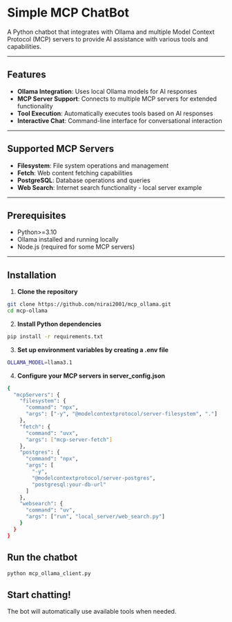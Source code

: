 # Simple MCP ChatBot

A Python chatbot that integrates with Ollama and multiple Model Context Protocol (MCP) servers to provide AI assistance with various tools and capabilities.

---

## Features

- **Ollama Integration**: Uses local Ollama models for AI responses  
- **MCP Server Support**: Connects to multiple MCP servers for extended functionality  
- **Tool Execution**: Automatically executes tools based on AI responses  
- **Interactive Chat**: Command-line interface for conversational interaction  

---

## Supported MCP Servers

- **Filesystem**: File system operations and management  
- **Fetch**: Web content fetching capabilities  
- **PostgreSQL**: Database operations and queries  
- **Web Search**: Internet search functionality - local server example

---

## Prerequisites

- Python>=3.10
- Ollama installed and running locally  
- Node.js (required for some MCP servers)   

---

## Installation

1. **Clone the repository**

```bash
git clone https://github.com/nirai2001/mcp_ollama.git
cd mcp-ollama
```
2.  **Install Python dependencies**
```bash
pip install -r requirements.txt
```
3. **Set up environment variables by creating a .env file**
```bash
OLLAMA_MODEL=llama3.1
```
4. **Configure your MCP servers in server_config.json**
```bash
{
  "mcpServers": {
    "filesystem": {
      "command": "npx",
      "args": ["-y", "@modelcontextprotocol/server-filesystem", "."]
    },
    "fetch": {
      "command": "uvx",
      "args": ["mcp-server-fetch"]
    },
    "postgres": {
      "command": "npx",
      "args": [
        "-y",
        "@modelcontextprotocol/server-postgres",
        "postgresql:your-db-url"
      ]
    },
    "websearch": {
      "command": "uv",
      "args": ["run", "local_server/web_search.py"]
    }
  }
}
```

## Run the chatbot
```bash
python mcp_ollama_client.py
```
## Start chatting!
The bot will automatically use available tools when needed.
